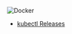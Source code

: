 ![Docker](https://github.com/swaglive/docker-kubectl/workflows/docker/badge.svg)

* [kubectl Releases](https://kubernetes.io/releases/)